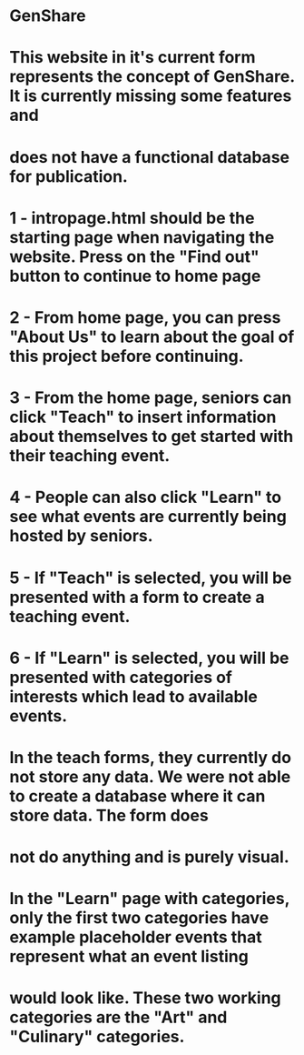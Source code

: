 # GenShare
# This website in it's current form represents the concept of GenShare. It is currently missing some features and
# does not have a functional database for publication.



# 1 - intropage.html should be the starting page when navigating the website. Press on the "Find out" button to continue to home page
# 2 - From home page, you can press "About Us" to learn about the goal of this project before continuing.
# 3 - From the home page, seniors can click "Teach" to insert information about themselves to get started with their teaching event.
# 4 - People can also click "Learn" to see what events are currently being hosted by seniors.
# 5 - If "Teach" is selected, you will be presented with a form to create a teaching event.
# 6 - If "Learn" is selected, you will be presented with categories of interests which lead to available events.

# In the teach forms, they currently do not store any data. We were not able to create a database where it can store data. The form does 
# not do anything and is purely visual.
# In the "Learn" page with categories, only the first two categories have example placeholder events that represent what an event listing 
# would look like. These two working categories are the "Art" and "Culinary" categories.

